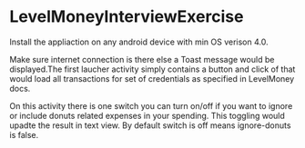 # LevelMoneyInterviewExercise
Install the appliaction on any android device with min OS verison 4.0.

Make sure internet connection is there else a Toast message would be displayed.The first laucher activity simply contains a button and click of that would load all transactions 
for set of credentials as specified in LevelMoney docs.

On this activity there is one switch you can turn on/off if you want to ignore or include donuts related expenses in your spending.
This toggling would upadte the result in text view. By default switch is off means ignore-donuts is false.
